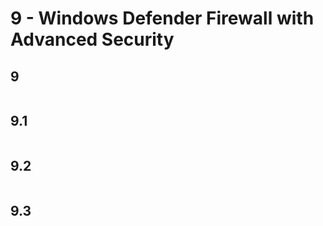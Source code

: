 # 9 - Windows Defender Firewall with Advanced Security

## 9  
 ```{include} ./9/9.md
 ``` 

## 9.1  
 ```{include} ./9/9.1.md
 ``` 

## 9.2  
 ```{include} ./9/9.2.md
 ``` 

## 9.3  
 ```{include} ./9/9.3.md
 ``` 
